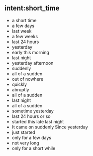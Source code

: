## intent:short_time
- a short time
- a few days
- last week
- a few weeks
- last 24 hours
- yesterday
- early this morning
- last night
- yesterday afternoon
- suddenly
- all of a sudden
- out of nowhere
- quickly
- abruptly
- all of a sudden
- last night
- all of a sudden
- sometime yesterday
- last 24 hours or so
- started this late last night
- It came on suddenly Since yesterday
- just started
- only for a few days
- not very long
- only for a short while